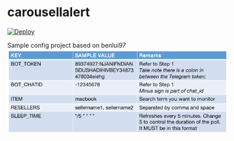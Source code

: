 # carousellalert

[![Deploy](https://www.herokucdn.com/deploy/button.svg)](https://heroku.com/deploy?template=https://github.com/geohk/carousellalert)

Sample config
project based on benlui97
![Image description](https://github.com/2gavy/carousellalert/blob/master/sampleconfig.png?raw=true)